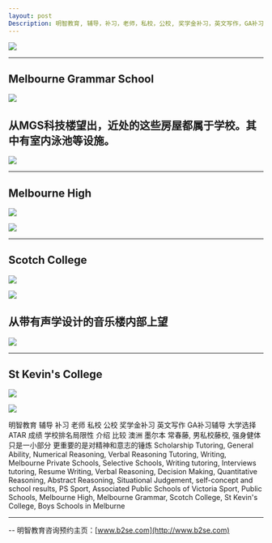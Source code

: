 ```yaml
---
layout: post
Description: 明智教育, 辅导，补习，老师，私校，公校, 奖学金补习，英文写作，GA补习辅导，大学选择，工作规划，从业规划，天才儿童是浮云，澳洲学生挫折教育，儿童空间推理，空间理解能力， 自我观对学习成绩的影响，ATAR 成绩，学校排名局限性，介绍 比较, 澳洲 墨尔本，Scholarship Tutoring, General Ability, Numerical Reasoning, Verbal Reasoning Tutoring, Writing, Universities Selection, Career Education, Career Advisors, Guidance, Melbourne Private Schools, Selective Schools, Writing tutoring, Interviews tutoring, Resume Writing, Spatial skills, Failures help gifted children，Critical and creative thinking involves reasoning, using and analysing evidence, and applying knowledge to find creative solutions to complex problems；Verbal Reasoning, Decision Making, Quantitative Reasoning, Abstract Reasoning, Situational Judgement, self-concept and school results, school marks, gender differences in STEM subjects, cognitive load theory，墨尔本 常春藤, 男私校藤校, 男校群雄记, APS Sport,  Associated Public Schools of Victoria Sport,  Public Schools, Melbourne High, Melbourne Grammar, Scotch College, St Kevin's College, Boys Schools in Melburne, 强身健体只是一小部分 对精神和意志的锤炼
---
```


![](https://live.staticflickr.com/65535/47829552331_33391f8b44_o.jpg)


------------------------------------

## Melbourne Grammar School 
![](https://live.staticflickr.com/65535/47777528912_15ca8a326d_o.jpg)

## 从MGS科技楼望出，近处的这些房屋都属于学校。其中有室内泳池等设施。

![](https://live.staticflickr.com/65535/40863121233_3edf7730e0_o.jpg)



----------------------------------


## Melbourne High
![](https://live.staticflickr.com/65535/47777543492_2a43a6b8d0_o.jpg)


![](https://live.staticflickr.com/65535/32885865047_2d7ab04f52_o.jpg)


------------------------------

## Scotch College

![](https://live.staticflickr.com/65535/47777552052_d01b7f19fd_o.jpg)

![](https://live.staticflickr.com/65535/33952406758_1639023501_o.jpg)



## 从带有声学设计的音乐楼内部上望
![](https://live.staticflickr.com/65535/47040160634_204f80cf8d_o.jpg)




---------------------

## St Kevin's College

![](https://live.staticflickr.com/65535/46913512295_50fee8586a_o.jpg)

![](https://live.staticflickr.com/65535/46913512375_cd507dbf33_o.jpg)


明智教育 辅导 补习 老师 私校 公校 奖学金补习 英文写作 GA补习辅导 大学选择 ATAR 成绩 学校排名局限性 介绍 比较 澳洲 墨尔本  常春藤, 男私校藤校, 强身健体只是一小部分 更重要的是对精神和意志的锤炼 Scholarship Tutoring, General Ability, Numerical Reasoning, Verbal Reasoning Tutoring, Writing, Melbourne Private Schools, Selective Schools, Writing tutoring, Interviews tutoring, Resume Writing, Verbal Reasoning, Decision Making, Quantitative Reasoning, Abstract Reasoning, Situational Judgement, self-concept and school results, PS Sport,  Associated Public Schools of Victoria Sport,  Public Schools, Melbourne High, Melbourne Grammar, Scotch College, St Kevin's College, Boys Schools in Melburne

--------
-- 明智教育咨询预约主页：[www.b2se.com](http://www.b2se.com)

